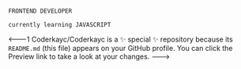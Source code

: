                                                                             FRONTEND DEVELOPER
                                                                        currently learning JAVASCRIPT 




                                                                  
                                                                        
  

<---1
Coderkayc/Coderkayc is a ✨ special ✨ repository because its `README.md` (this file) appears on your GitHub profile.
You can click the Preview link to take a look at your changes.
--->
